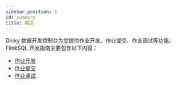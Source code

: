 ```yaml
---
sidebar_position: 1
id: summary
title: 概述
---
```





Dinky 数据开发控制台为您提供作业开发、作业提交、作业调试等功能。
FlinkSQL 开发指南主要包含以下内容：
   - [作业开发](./job_dev)
   - [作业提交](./job_submit)
   - [作业调试](./job_debug)
